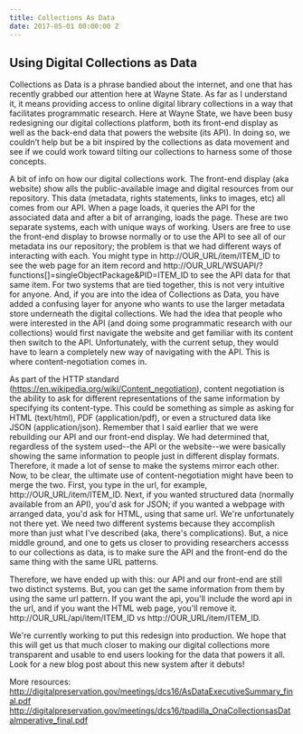 ```yaml
---
title: Collections As Data
date: 2017-05-01 00:00:00 Z
---
```


## Using Digital Collections as Data

Collections as Data is a phrase bandied about the internet, and one that has recently grabbed our attention here at Wayne State. As far as I understand it, it means providing access to online digital library collections in a way that facilitates programmatic research. Here at Wayne State, we have been busy redesigning our digital collections platform, both its front-end display as well as the back-end data that powers the website (its API). In doing so, we couldn’t help but be a bit inspired by the collections as data movement and see if we could work toward tilting our collections to harness some of those concepts. 

A bit of info on how our digital collections work. The front-end display (aka website) show alls the public-available image and digital resources from our repository. This data (metadata, rights statements, links to images, etc) all comes from our API. When a page loads, it queries the API for the associated data and after a bit of arranging, loads the page. These are two separate systems, each with unique ways of working. Users are free to use the front-end display to browse normally or to use the API to see all of our metadata ins our repository; the problem is that we had different ways of interacting with each. You might type in http://OUR_URL/item/ITEM_ID to see the web page for an item record and http://OUR_URL/WSUAPI/?functions[]=singleObjectPackage&PID=ITEM_ID to see the API data for that same item. For two systems that are tied together, this is not very intuitive for anyone. And, if you are into the idea of Collections as Data, you have added a confusing layer for anyone who wants to use the larger metadata store underneath the digital collections. We had the idea that people who were interested in the API (and doing some programmatic research with our collections) would first navigate the website and get familiar with its content then switch to the API. Unfortunately, with the current setup, they would have to learn a completely new way of navigating with the API. This is where content-negotiation comes in.

As part of the HTTP standard (https://en.wikipedia.org/wiki/Content_negotiation), content negotiation is the ability to ask for different representations of the same information by specifying its content-type. This could be something as simple as asking for HTML (text/html), PDF (application/pdf), or even a structured data like JSON (application/json). Remember that I said earlier that we were rebuilding our API and our front-end display. We had determined that, regardless of the system used--the API or the website--we were basically showing the same information to people just in different display formats. Therefore, it made a lot of sense to make the systems mirror each other. Now, to be clear, the ultimate use of content-negotiation might have been to merge the two. First, you type in the url, for example, http://OUR_URL/item/ITEM_ID. Next, if you wanted structured data (normally available from an API), you'd ask for JSON; if you wanted a webpage with arranged data, you'd ask for HTML, using that same url. We're unfortunately not there yet. We need two different systems because they accomplish more than just what I've described (aka, there's complications). But, a nice middle ground, and one to gets us closer to providing researchers accesss to our collections as data, is to make sure the API and the front-end do the same thing with the same URL patterns.

Therefore, we have ended up with this: our API and our front-end are still two distinct systems. But, you can get the same information from them by using the same url pattern. If you want the api, you'll include the word api in the url, and if you want the HTML web page, you'll remove it. http://OUR_URL/api/item/ITEM_ID vs http://OUR_URL/item/ITEM_ID.

We're currently working to put this redesign into production. We hope that this will get us that much closer to making our digital collections more transparent and usable to end users looking for the data that powers it all. Look for a new blog post about this new system after it debuts!


More resources:
http://digitalpreservation.gov/meetings/dcs16/AsDataExecutiveSummary_final.pdf
http://digitalpreservation.gov/meetings/dcs16/tpadilla_OnaCollectionsasDataImperative_final.pdf
